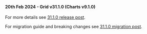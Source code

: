 #### 20th Feb 2024 - Grid v31.1.0 (Charts v9.1.0)

For more details see [31.1.0 release post](https://blog.ag-grid.com/whats-new-in-ag-grid-31-1/).

For migration guide and breaking changes see [31.1.0 migration post](https://www.ag-grid.com/javascript-data-grid/upgrading-to-ag-grid-31-1/).


